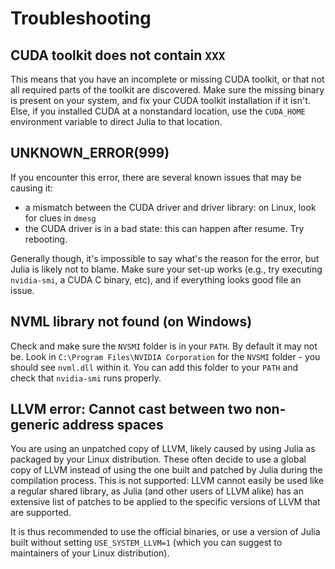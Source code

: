 # Troubleshooting


## CUDA toolkit does not contain `XXX`

This means that you have an incomplete or missing CUDA toolkit, or that not all required
parts of the toolkit are discovered. Make sure the missing binary is present on your system,
and fix your CUDA toolkit installation if it isn't. Else, if you installed CUDA at a
nonstandard location, use the `CUDA_HOME` environment variable to direct Julia to that
location.


## UNKNOWN_ERROR(999)

If you encounter this error, there are several known issues that may be causing it:

- a mismatch between the CUDA driver and driver library: on Linux, look for clues in `dmesg`
- the CUDA driver is in a bad state: this can happen after resume. Try rebooting.

Generally though, it's impossible to say what's the reason for the error, but Julia is
likely not to blame. Make sure your set-up works (e.g., try executing `nvidia-smi`, a CUDA C
binary, etc), and if everything looks good file an issue.

## NVML library not found (on Windows)

Check and make sure the `NVSMI` folder is in your `PATH`. By default it may not be. Look in
`C:\Program Files\NVIDIA Corporation` for the `NVSMI` folder - you should see `nvml.dll`
within it. You can add this folder to your `PATH` and check that `nvidia-smi` runs properly.

## LLVM error: Cannot cast between two non-generic address spaces

You are using an unpatched copy of LLVM, likely caused by using Julia as packaged by your
Linux distribution. These often decide to use a global copy of LLVM instead of using the one
built and patched by Julia during the compilation process. This is not supported: LLVM cannot
easily be used like a regular shared library, as Julia (and other users of LLVM alike) has an
extensive list of patches to be applied to the specific versions of LLVM that are supported.

It is thus recommended to use the official binaries, or use a version of Julia built without
setting `USE_SYSTEM_LLVM=1` (which you can suggest to maintainers of your Linux distribution).

